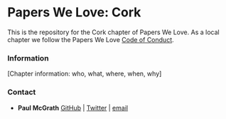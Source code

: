 # Papers We Love: Cork

This is the repository for the Cork chapter of Papers We Love. As a local chapter we follow the Papers We Love [Code of Conduct](https://github.com/papers-we-love/cork/blob/master/code-of-conduct.md).

### Information

[Chapter information: who, what, where, when, why]

### Contact

- **Paul McGrath** [GitHub](https://github.com/heypaulmcgrath) | [Twitter](https://twitter.com/heypaulmcgrath) | [email](mailto:hello@paulmcgrath.me)
